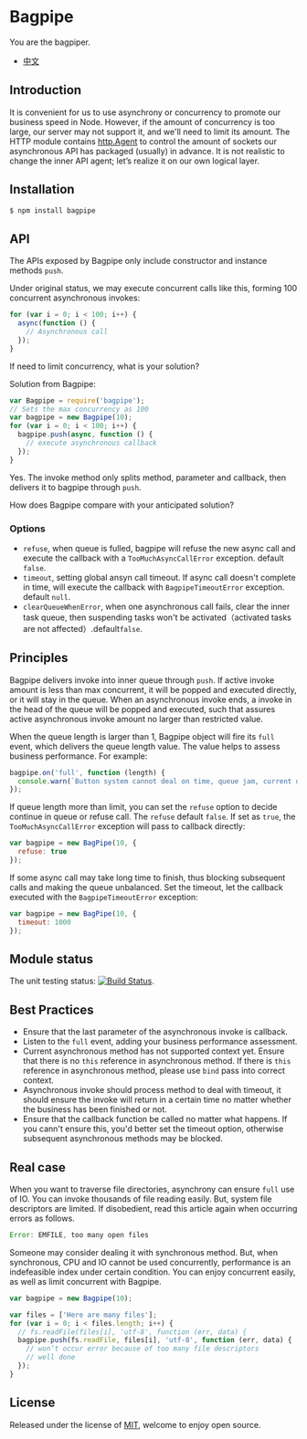 Bagpipe
=======
You are the bagpiper.

- [中文](https://github.com/JacksonTian/bagpipe/blob/master/README_CN.md)

## Introduction
It is convenient for us to use asynchrony or concurrency to promote our business speed in Node. However, if the amount of concurrency is too large, our server may not support it, and we'll need to limit its amount. The HTTP module contains [http.Agent](http://nodejs.org/docs/latest/api/http.html#http_class_http_agent) to control the amount of sockets our asynchronous API has packaged (usually) in advance. It is not realistic to change the inner API agent; let’s realize it on our own logical layer.

## Installation

```sh
$ npm install bagpipe
```

## API
The APIs exposed by Bagpipe only include constructor and instance methods `push`.

Under original status, we may execute concurrent calls like this, forming 100 concurrent asynchronous invokes:

```js
for (var i = 0; i < 100; i++) {
  async(function () {
    // Asynchronous call
  });
}
```

If need to limit concurrency, what is your solution?

Solution from Bagpipe:

```js
var Bagpipe = require('bagpipe');
// Sets the max concurrency as 100
var bagpipe = new Bagpipe(10);
for (var i = 0; i < 100; i++) {
  bagpipe.push(async, function () {
    // execute asynchronous callback
  });
}
```

Yes. The invoke method only splits method, parameter and callback, then delivers it to bagpipe through `push`.

How does Bagpipe compare with your anticipated solution?

### Options

- `refuse`, when queue is fulled, bagpipe will refuse the new async call and execute the callback with a `TooMuchAsyncCallError` exception. default `false`.
- `timeout`, setting global ansyn call timeout. If async call doesn't complete in time, will execute the callback with `BagpipeTimeoutError` exception. default `null`.
- `clearQueueWhenError`, when one asynchronous call fails, clear the inner task queue, then suspending tasks won't be activated（activated tasks are not affected）.default`false`.

## Principles
Bagpipe delivers invoke into inner queue through `push`. If active invoke amount is less than max concurrent, it will be popped and executed directly, or it will stay in the queue. When an asynchronous invoke ends, a invoke in the head of the queue will be popped and executed, such that assures active asynchronous invoke amount no larger than restricted value.

When the queue length is larger than 1, Bagpipe object will fire its `full` event, which delivers the queue length value. The value helps to assess business performance. For example:

```js
bagpipe.on('full', function (length) {
  console.warn(`Button system cannot deal on time, queue jam, current queue length is: ${length}`);
});
```

If queue length more than limit, you can set the `refuse` option to decide continue in queue or refuse call. The `refuse` default `false`. If set as `true`, the `TooMuchAsyncCallError` exception will pass to callback directly:

```js
var bagpipe = new BagPipe(10, {
  refuse: true
});
```

If some async call may take long time to finish, thus blocking subsequent calls and making the queue unbalanced. Set the timeout, let the callback executed with the `BagpipeTimeoutError` exception:

```js
var bagpipe = new BagPipe(10, {
  timeout: 1000
});
```

## Module status
The unit testing status: [![Build Status](https://secure.travis-ci.org/JacksonTian/bagpipe.png)](http://travis-ci.org/JacksonTian/bagpipe).

## Best Practices
- Ensure that the last parameter of the asynchronous invoke is callback.
- Listen to the `full` event, adding your business performance assessment.
- Current asynchronous method has not supported context yet. Ensure that there is no `this` reference in asynchronous method. If there is `this` reference in asynchronous method, please use `bind` pass into correct context.
- Asynchronous invoke should process method to deal with timeout, it should ensure the invoke will return in a certain time no matter whether the business has been finished or not.
- Ensure that the callback function be called no matter what happens. If you cann't ensure this, you'd better set the timeout option, otherwise subsequent asynchronous methods may be blocked.
## Real case
When you want to traverse file directories, asynchrony can ensure `full` use of IO. You can invoke thousands of file reading easily. But, system file descriptors are limited. If disobedient, read this article again when occurring errors as follows.

```js
Error: EMFILE, too many open files
```

Someone may consider dealing it with synchronous method. But, when synchronous, CPU and IO cannot be used concurrently, performance is an indefeasible index under certain condition. You can enjoy concurrent easily, as well as limit concurrent with Bagpipe.

```js
var bagpipe = new Bagpipe(10);

var files = ['Here are many files'];
for (var i = 0; i < files.length; i++) {
  // fs.readFile(files[i], 'utf-8', function (err, data) {
  bagpipe.push(fs.readFile, files[i], 'utf-8', function (err, data) {
    // won’t occur error because of too many file descriptors
    // well done
  });
}
```

## License
Released under the license of [MIT](https://github.com/JacksonTian/bagpipe/blob/master/MIT-License), welcome to enjoy open source.
